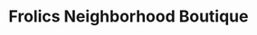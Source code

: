 ---
title: "Frolics Neighborhood Boutique"
url: /cedar-rapids/frolics-neighborhood-boutique/
shop: clothes
---